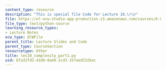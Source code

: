 ```yaml
---
content_type: resource
description: "This is special file Code for Lecture 10.\r\n"
file: https://ol-ocw-studio-app-production.s3.amazonaws.com/courses/6-0001-introduction-to-computer-science-and-programming-in-python-fall-2016/bfa32fd241d88ae02cd3157aed232bac_lec10_complexity_part1.py
file_type: text/python-source
learning_resource_types:
- Lecture Notes
ocw_type: OCWFile
parent_title: Lecture Slides and Code
parent_type: CourseSection
resourcetype: Other
title: lec10_complexity_part1.py
uid: bfa32fd2-41d8-8ae0-2cd3-157aed232bac
---
```

